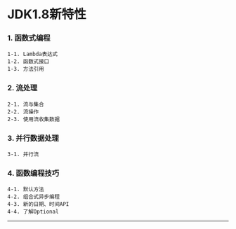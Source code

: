 # JDK1.8新特性
### 1. 函数式编程
    1-1. Lambda表达式
    1-2. 函数式接口
    1-3. 方法引用
### 2. 流处理
    2-1. 流与集合
    2-2. 流操作
    2-3. 使用流收集数据
    
### 3. 并行数据处理
    
    3-1. 并行流
### 4. 函数编程技巧
    
    4-1. 默认方法
    4-2. 组合式异步编程
    4-3. 新的日期、时间API
    4-4. 了解Optional
    
---
